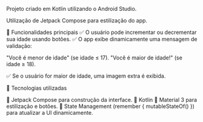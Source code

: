 Projeto criado em Kotlin utilizando o Android Studio.

Utilização de Jetpack Compose para estilização do app.

🔹 Funcionalidades principais
✅ O usuário pode incrementar ou decrementar sua idade usando botões.
✅ O app exibe dinamicamente uma mensagem de validação:

"Você é menor de idade" (se idade ≤ 17).
"Você é maior de idade!" (se idade ≥ 18).

✅ Se o usuário for maior de idade, uma imagem extra é exibida.

🔹 Tecnologias utilizadas

🚀 Jetpack Compose para construção da interface.
📝 Kotlin
🎨 Material 3 para estilização e botões.
🔄 State Management (remember { mutableStateOf() }) para atualizar a UI dinamicamente.

